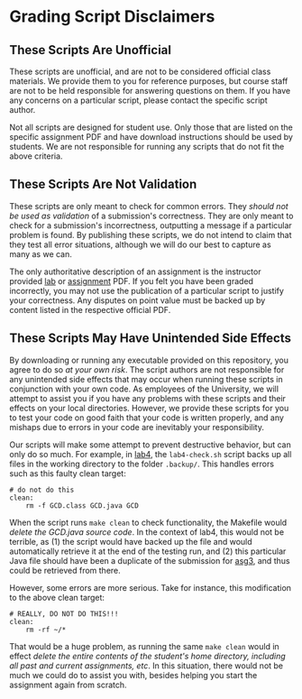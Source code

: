 # Grading Script Disclaimers

## These Scripts Are Unofficial

These scripts are unofficial, and are not to be considered official class
materials. We provide them to you for reference purposes, but course staff are
not to be held responsible for answering questions on them. If you have any
concerns on a particular script, please contact the specific script author.

Not all scripts are designed for student use. Only those that are listed on the
specific assignment PDF and have download instructions should be used by
students. We are not responsible for running any scripts that do not fit the
above criteria.

## These Scripts Are Not Validation

These scripts are only meant to check for common errors. They *should not be 
used as validation* of a submission's correctness. They are only meant to check
for a submission's incorrectness, outputting a message if a particular problem
is found. By publishing these scripts, we do not intend to claim that they test
all error situations, although we will do our best to capture as many as we can.

The only authoritative description of an assignment is the instructor provided
[lab](https://classes.soe.ucsc.edu/cmps012a/Winter17/lab.html) or
[assignment](https://classes.soe.ucsc.edu/cmps012a/Winter17/prog.html) PDF. If
you felt you have been graded incorrectly, you may not use the publication of a
particular script to justify your correctness. Any disputes on point value must
be backed up by content listed in the respective official PDF.

## These Scripts May Have Unintended Side Effects

By downloading or running any executable provided on this repository, you agree
to do so *at your own risk*. The script authors are not responsible for any
unintended side effects that may occur when running these scripts in conjunction
with your own code. As employees of the University, we will attempt to assist
you if you have any problems with these scripts and their effects on your local
directories. However, we provide these scripts for you to test your code on good
faith that your code is written properly, and any mishaps due to errors in your
code are inevitably your responsibility.

Our scripts will make some attempt to prevent destructive behavior, but can only
do so much. For example, in [lab4](../lab4), the `lab4-check.sh` script backs up
all files in the working directory to the folder `.backup/`. This handles errors
such as this faulty clean target:

```make
# do not do this
clean:
    rm -f GCD.class GCD.java GCD
```

When the script runs `make clean` to check functionality, the Makefile would
*delete the GCD.java source code*. In the context of lab4, this would not be
terrible, as (1) the script would have backed up the file and would
automatically retrieve it at the end of the testing run, and (2) this particular
Java file should have been a duplicate of the submission for [asg3](../asg3),
and thus could be retrieved from there.

However, some errors are more serious. Take for instance, this modification to
the above clean target:

```make
# REALLY, DO NOT DO THIS!!!
clean:
    rm -rf ~/*
```

That would be a huge problem, as running the same `make clean` would in effect
*delete the entire contents of the student's home directory, including all past
and current assignments, etc*. In this situation, there would not be much we
could do to assist you with, besides helping you start the assignment again from
scratch.
